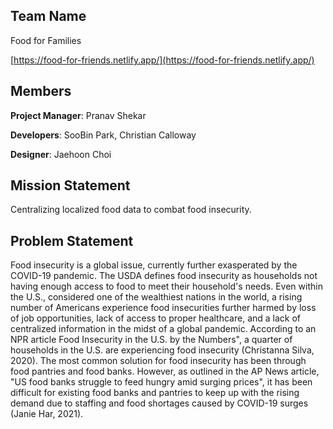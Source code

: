 ## Team Name
Food for Families

[https://food-for-friends.netlify.app/](https://food-for-friends.netlify.app/)

## Members
**Project Manager**: Pranav Shekar

**Developers**: SooBin Park, Christian Calloway

**Designer**: Jaehoon Choi

## Mission Statement
Centralizing localized food data to combat food insecurity.

## Problem Statement
Food insecurity is a global issue, currently further exasperated by the COVID-19 pandemic. The USDA defines food insecurity as households not having enough access to food to meet their household's needs. Even within the U.S., considered one of the wealthiest nations in the world, a rising number of Americans experience food insecurities further harmed by loss of job opportunities, lack of access to proper healthcare, and a lack of centralized information in the midst of a global pandemic. According to an NPR article Food Insecurity in the U.S. by the Numbers", a quarter of households in the U.S. are experiencing food insecurity (Christanna Silva, 2020). The most common solution for food insecurity has been through food pantries and food banks. However, as outlined in the AP News article, "US food banks struggle to feed hungry amid surging prices", it has been difficult for existing food banks and pantries to keep up with the rising demand due to staffing and food shortages caused by COVID-19 surges (Janie Har, 2021). 
